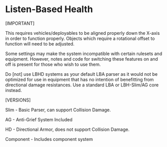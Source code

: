 # Listen-Based Health

[IMPORTANT] 

This requires vehicles/deployables to be aligned properly down the X-axis in order to function properly. Objects which require a rotational offset to function will need to be adjusted.

Some settings may make the system incompatible with certain rulesets and equipment. However, notes and code for switching these features on and off is present for those who wish to use them.

Do [not] use LBHD systems as your default LBA parser as it would not be optimized for use in equipment that has no intention of benefitting from directional damage resistances. Use a standard LBA or LBH-Slim/AG core instead.

[VERSIONS]

Slim - Basic Parser, can support Collision Damage.

AG - Anti-Grief System Included

HD - Directional Armor, does not support Collision Damage.

Component - Includes component system

